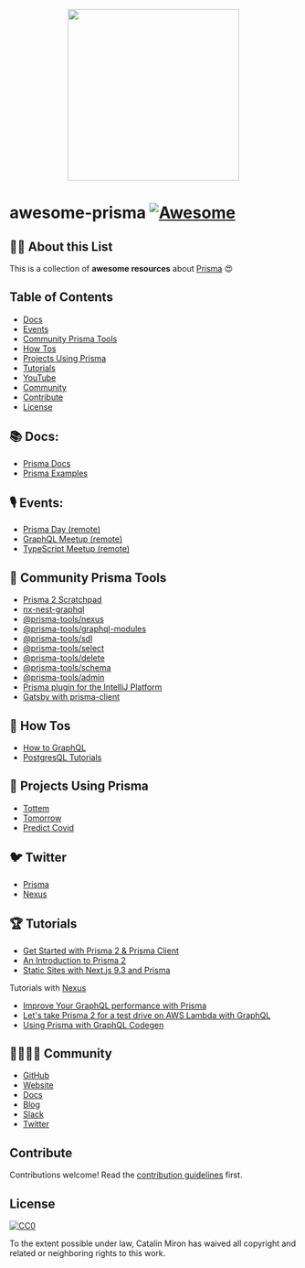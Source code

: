 <p align="center">
    <img src="https://camo.githubusercontent.com/c7f49c483a3c5a145ff55c7331520a65e12abff2/68747470733a2f2f692e696d6775722e636f6d2f774434725674342e706e67" width="300"/>
</p>

# awesome-prisma [![Awesome](https://awesome.re/badge.svg)](https://awesome.re)

## :tipping_hand_woman: About this List

This is a collection of **awesome resources**  about [Prisma](https://www.prisma.io/ "Build a GraphQL server with any database") :heart_eyes:

## Table of Contents
* [Docs](#-docs)
* [Events](#-events)
* [Community Prisma Tools](#-community-prisma-tools)
* [How Tos](#-how-tos)
* [Projects Using Prisma](#-projects-using-prisma)
* [Tutorials](#-tutorials)
* [YouTube](#-youtube)
* [Community](#-community)
* [Contribute](#-contribute)
* [License](#-license)

## 📚 Docs:

*  [Prisma Docs](https://www.prisma.io/docs/)
*  [Prisma Examples](https://github.com/prisma/prisma-examples)
   
## 🎙 Events:

* [Prisma Day (remote)](https://www.prisma.io/day/)
* [GraphQL Meetup (remote)](https://www.meetup.com/graphql-berlin/)
* [TypeScript Meetup (remote)](https://www.meetup.com/TypeScript-Berlin/)
   
## 🦺 Community Prisma Tools
* [Prisma 2 Scratchpad](https://github.com/ctrlplusb/prisma2-template)
* [nx-nest-graphql](https://github.com/beeman/nx-nest-graphql)
* [@prisma-tools/nexus](https://prisma-tools.ahmedelywa.com/nexus/features)
* [@prisma-tools/graphql-modules](https://prisma-tools.ahmedelywa.com/graphql-modules)
* [@prisma-tools/sdl](https://prisma-tools.ahmedelywa.com/sdl)
* [@prisma-tools/select](https://prisma-tools.ahmedelywa.com/select)
* [@prisma-tools/delete](https://prisma-tools.ahmedelywa.com/delete)
* [@prisma-tools/schema](https://prisma-tools.ahmedelywa.com/schema)
* [@prisma-tools/admin](https://prisma-tools.ahmedelywa.com/admin/generator)
* [Prisma plugin for the IntelliJ Platform](https://github.com/gabrielcolson/intellij-prisma)
* [Gatsby with prisma-client](https://github.com/LekoArts/gatsby-with-prisma-client)
    
## 🤔 How Tos
* [How to GraphQL](https://www.howtographql.com/)
* [PostgresQL Tutorials](https://www.prisma.io/tutorials/?tag=postgresql)
    
## 👾 Projects Using Prisma
* [Tottem](https://github.com/poulainv/tottem)
* [Tomorrow](https://www.tomorrowapp.io/)
* [Predict Covid](https://predictcovid.com/)
   
## 🐦 Twitter
* [Prisma](https://twitter.com/prisma)
* [Nexus](https://twitter.com/nexusgql)
    
## 🏆‍ Tutorials

* [Get Started with Prisma 2 & Prisma Client](https://egghead.io/playlists/get-started-with-prisma-v2-prisma-client-8bae)
* [An Introduction to Prisma 2](https://blog.logrocket.com/an-introduction-to-prisma-2/)
* [Static Sites with Next.js 9.3 and Prisma](https://leerob.io/blog/next-prisma)

Tutorials with [Nexus](https://www.nexusjs.org/#/)
* [Improve Your GraphQL performance with Prisma](https://dev.to/ahmedelywa/improve-your-graphql-performance-with-prisma-2jia)
* [Let's take Prisma 2 for a test drive on AWS Lambda with GraphQL](https://itnext.io/lets-take-prisma-2-for-a-test-drive-on-aws-lambda-with-graphql-%EF%B8%8F-f4be711e93cc)
* [Using Prisma with GraphQL Codegen](https://medium.com/tomorrowapp/using-prisma-with-graphql-codegen-eed022c13749)

## :family_man_woman_girl_boy:  Community

* [GitHub](https://github.com/prisma/prisma/)
* [Website](https://www.prisma.io/)
* [Docs](https://www.prisma.io/docs/)
* [Blog](https://www.prisma.io/blog)
* [Slack](https://slack.prisma.io/)
* [Twitter](https://twitter.com/prisma)

## Contribute

Contributions welcome! Read the [contribution guidelines](contributing.md) first.

## License

[![CC0](http://mirrors.creativecommons.org/presskit/buttons/88x31/svg/cc-zero.svg)](http://creativecommons.org/publicdomain/zero/1.0)

To the extent possible under law, Catalin Miron has waived all copyright and
related or neighboring rights to this work.
